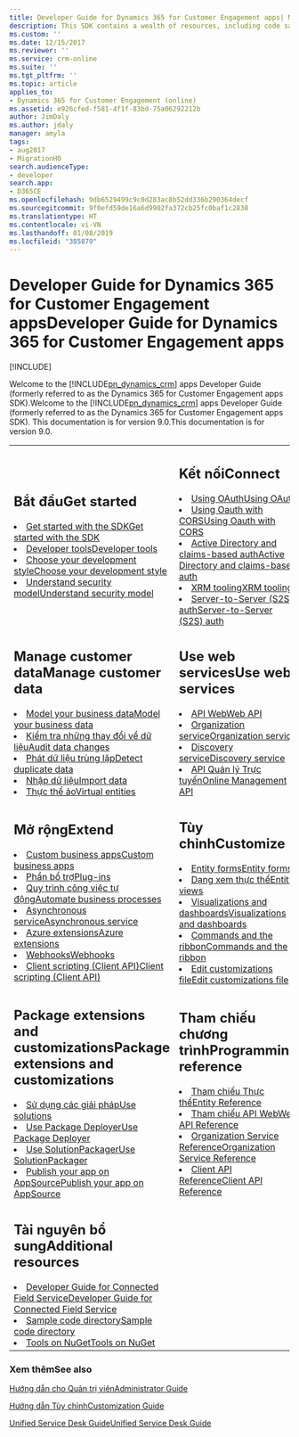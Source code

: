 ```yaml
---
title: Developer Guide for Dynamics 365 for Customer Engagement apps| MicrosoftDocs
description: This SDK contains a wealth of resources, including code samples, which are designed to help you build powerful vertical applications using the Customer Engagement platform. It is a guide for developers writing solutions, server-side code, client applications and extensions, custom business logic, plug-ins, integration modules, custom workflow modules and more. The SDK contains an architectural overview of Customer Engagement, the entity model, security model, web services, and sample code.
ms.custom: ''
ms.date: 12/15/2017
ms.reviewer: ''
ms.service: crm-online
ms.suite: ''
ms.tgt_pltfrm: ''
ms.topic: article
applies_to:
- Dynamics 365 for Customer Engagement (online)
ms.assetid: e926cfed-f581-4f1f-83bd-75a06292212b
author: JimDaly
ms.author: jdaly
manager: amyla
tags:
- aug2017
- MigrationHO
search.audienceType:
- developer
search.app:
- D365CE
ms.openlocfilehash: 9db6529499c9c0d283ac8b52dd336b290364decf
ms.sourcegitcommit: 9f0efd59de16a6d9902fa372cb25fc0baf1c2838
ms.translationtype: HT
ms.contentlocale: vi-VN
ms.lasthandoff: 01/08/2019
ms.locfileid: "385879"
---
```

# <a name="developer-guide-for-dynamics-365-for-customer-engagement-apps"></a><span data-ttu-id="6401a-105">Developer Guide for Dynamics 365 for Customer Engagement apps</span><span class="sxs-lookup"><span data-stu-id="6401a-105">Developer Guide for Dynamics 365 for Customer Engagement apps</span></span>

[!INCLUDE[](../includes/cc_applies_to_update_9_0_0.md)]

<span data-ttu-id="6401a-106">Welcome to the [!INCLUDE[pn_dynamics_crm](../includes/pn-dynamics-crm.md)]  apps Developer Guide (formerly referred to as the Dynamics 365 for Customer Engagement apps SDK).</span><span class="sxs-lookup"><span data-stu-id="6401a-106">Welcome to the [!INCLUDE[pn_dynamics_crm](../includes/pn-dynamics-crm.md)]  apps Developer Guide (formerly referred to as the Dynamics 365 for Customer Engagement apps SDK).</span></span> <span data-ttu-id="6401a-107">This documentation is for version 9.0.</span><span class="sxs-lookup"><span data-stu-id="6401a-107">This documentation is for version 9.0.</span></span>

<table>
<tr>
<td>

<h2> <span data-ttu-id="6401a-108">Bắt đầu</span><span class="sxs-lookup"><span data-stu-id="6401a-108">Get started</span></span> </h2>
<li><span data-ttu-id="6401a-109"><a href="get-started-sdk.md" data-raw-source="[Get started with the SDK](get-started-sdk.md)">Get started with the SDK</a></span><span class="sxs-lookup"><span data-stu-id="6401a-109"><a href="get-started-sdk.md" data-raw-source="[Get started with the SDK](get-started-sdk.md)">Get started with the SDK</a></span></span></li>
<li><span data-ttu-id="6401a-110"><a href="developer-tools.md" data-raw-source="[Developer tools](developer-tools.md)">Developer tools</a></span><span class="sxs-lookup"><span data-stu-id="6401a-110"><a href="developer-tools.md" data-raw-source="[Developer tools](developer-tools.md)">Developer tools</a></span></span></li>
<li><span data-ttu-id="6401a-111"><a href="choose-development-style.md" data-raw-source="[Choose your development style](choose-development-style.md)">Choose your development style</a></span><span class="sxs-lookup"><span data-stu-id="6401a-111"><a href="choose-development-style.md" data-raw-source="[Choose your development style](choose-development-style.md)">Choose your development style</a></span></span></li>
<li><span data-ttu-id="6401a-112"><a href="security-dev/security-model.md" data-raw-source="[Understand security model](security-dev/security-model.md)">Understand security model</a></span><span class="sxs-lookup"><span data-stu-id="6401a-112"><a href="security-dev/security-model.md" data-raw-source="[Understand security model](security-dev/security-model.md)">Understand security model</a></span></span></li>
</td>
<td>

<h2> <span data-ttu-id="6401a-113">Kết nối</span><span class="sxs-lookup"><span data-stu-id="6401a-113">Connect</span></span> </h2>

<li><span data-ttu-id="6401a-114"><a href="connect-customer-engagement-web-services-using-oauth.md" data-raw-source="[Using OAuth](connect-customer-engagement-web-services-using-oauth.md)">Using OAuth</a></span><span class="sxs-lookup"><span data-stu-id="6401a-114"><a href="connect-customer-engagement-web-services-using-oauth.md" data-raw-source="[Using OAuth](connect-customer-engagement-web-services-using-oauth.md)">Using OAuth</a></span></span></li>
<li><span data-ttu-id="6401a-115"><a href="oauth-cross-origin-resource-sharing-connect-single-page-application.md" data-raw-source="[Using Oauth with CORS](oauth-cross-origin-resource-sharing-connect-single-page-application.md)">Using Oauth with CORS</a></span><span class="sxs-lookup"><span data-stu-id="6401a-115"><a href="oauth-cross-origin-resource-sharing-connect-single-page-application.md" data-raw-source="[Using Oauth with CORS](oauth-cross-origin-resource-sharing-connect-single-page-application.md)">Using Oauth with CORS</a></span></span></li>
<li><span data-ttu-id="6401a-116"><a href="active-directory-claims-based-authentication.md" data-raw-source="[Active Directory and claims-based auth](active-directory-claims-based-authentication.md)">Active Directory and claims-based auth</a></span><span class="sxs-lookup"><span data-stu-id="6401a-116"><a href="active-directory-claims-based-authentication.md" data-raw-source="[Active Directory and claims-based auth](active-directory-claims-based-authentication.md)">Active Directory and claims-based auth</a></span></span></li>
<li><span data-ttu-id="6401a-117"><a href="build-windows-client-applications-xrm-tools.md" data-raw-source="[XRM tooling](build-windows-client-applications-xrm-tools.md)">XRM tooling</a></span><span class="sxs-lookup"><span data-stu-id="6401a-117"><a href="build-windows-client-applications-xrm-tools.md" data-raw-source="[XRM tooling](build-windows-client-applications-xrm-tools.md)">XRM tooling</a></span></span></li>
<li><span data-ttu-id="6401a-118"><a href="build-web-applications-server-server-s2s-authentication.md" data-raw-source="[Server-to-Server (S2S) auth](build-web-applications-server-server-s2s-authentication.md)">Server-to-Server (S2S) auth</a></span><span class="sxs-lookup"><span data-stu-id="6401a-118"><a href="build-web-applications-server-server-s2s-authentication.md" data-raw-source="[Server-to-Server (S2S) auth](build-web-applications-server-server-s2s-authentication.md)">Server-to-Server (S2S) auth</a></span></span></li>
</td>
</tr>

<tr>
<td>
<h2> <span data-ttu-id="6401a-119">Manage customer data</span><span class="sxs-lookup"><span data-stu-id="6401a-119">Manage customer data</span></span> </h2>

<li><span data-ttu-id="6401a-120"><a href="model-business-data.md" data-raw-source="[Model your business data](model-business-data.md)">Model your business data</a></span><span class="sxs-lookup"><span data-stu-id="6401a-120"><a href="model-business-data.md" data-raw-source="[Model your business data](model-business-data.md)">Model your business data</a></span></span></li>
<li><span data-ttu-id="6401a-121"><a href="audit-entity-data-changes.md" data-raw-source="[Audit data changes](audit-entity-data-changes.md)">Kiểm tra những thay đổi về dữ liệu</a></span><span class="sxs-lookup"><span data-stu-id="6401a-121"><a href="audit-entity-data-changes.md" data-raw-source="[Audit data changes](audit-entity-data-changes.md)">Audit data changes</a></span></span></li>
<li><span data-ttu-id="6401a-122"><a href="detect-duplicate-data-for-developers.md" data-raw-source="[Detect duplicate data](detect-duplicate-data-for-developers.md)">Phát dữ liệu trùng lặp</a></span><span class="sxs-lookup"><span data-stu-id="6401a-122"><a href="detect-duplicate-data-for-developers.md" data-raw-source="[Detect duplicate data](detect-duplicate-data-for-developers.md)">Detect duplicate data</a></span></span></li>
<li><span data-ttu-id="6401a-123"><a href="import-data.md" data-raw-source="[Import data](import-data.md)">Nhập dữ liệu</a></span><span class="sxs-lookup"><span data-stu-id="6401a-123"><a href="import-data.md" data-raw-source="[Import data](import-data.md)">Import data</a></span></span></li>
<li><span data-ttu-id="6401a-124"><a href="virtual-entities/get-started-ve.md" data-raw-source="[Virtual entities](virtual-entities/get-started-ve.md)">Thực thể ảo</a></span><span class="sxs-lookup"><span data-stu-id="6401a-124"><a href="virtual-entities/get-started-ve.md" data-raw-source="[Virtual entities](virtual-entities/get-started-ve.md)">Virtual entities</a></span></span></li>
</td>
<td>
<h2> <span data-ttu-id="6401a-125">Use web services</span><span class="sxs-lookup"><span data-stu-id="6401a-125">Use web services</span></span></h2>

<li><span data-ttu-id="6401a-126"><a href="use-microsoft-dynamics-365-web-api.md" data-raw-source="[Web API](use-microsoft-dynamics-365-web-api.md)">API Web</a></span><span class="sxs-lookup"><span data-stu-id="6401a-126"><a href="use-microsoft-dynamics-365-web-api.md" data-raw-source="[Web API](use-microsoft-dynamics-365-web-api.md)">Web API</a></span></span></li>
<li><span data-ttu-id="6401a-127"><a href="org-service/get-started-managed-code-application-development.md" data-raw-source="[Organization service](org-service/get-started-managed-code-application-development.md)">Organization service</a></span><span class="sxs-lookup"><span data-stu-id="6401a-127"><a href="org-service/get-started-managed-code-application-development.md" data-raw-source="[Organization service](org-service/get-started-managed-code-application-development.md)">Organization service</a></span></span></li>
<li><span data-ttu-id="6401a-128"><a href="use-discovery-service.md" data-raw-source="[Discovery service](use-discovery-service.md)">Discovery service</a></span><span class="sxs-lookup"><span data-stu-id="6401a-128"><a href="use-discovery-service.md" data-raw-source="[Discovery service](use-discovery-service.md)">Discovery service</a></span></span></li>
<li><span data-ttu-id="6401a-129"><a href="online-management-api.md" data-raw-source="[Online Management API](online-management-api.md)">API Quản lý Trực tuyến</a></span><span class="sxs-lookup"><span data-stu-id="6401a-129"><a href="online-management-api.md" data-raw-source="[Online Management API](online-management-api.md)">Online Management API</a></span></span></li>
</td>
</tr>

<tr>
<td>
<h2> <span data-ttu-id="6401a-130">Mở rộng</span><span class="sxs-lookup"><span data-stu-id="6401a-130">Extend</span></span> </h2>
<li><span data-ttu-id="6401a-131"><a href="create-manage-custom-business-apps-using-code.md" data-raw-source="[Custom business apps](create-manage-custom-business-apps-using-code.md)">Custom business apps</a></span><span class="sxs-lookup"><span data-stu-id="6401a-131"><a href="create-manage-custom-business-apps-using-code.md" data-raw-source="[Custom business apps](create-manage-custom-business-apps-using-code.md)">Custom business apps</a></span></span></li>
<li><span data-ttu-id="6401a-132"><a href="write-plugin-extend-business-processes.md" data-raw-source="[Plug-ins](write-plugin-extend-business-processes.md)">Phần bổ trợ</a></span><span class="sxs-lookup"><span data-stu-id="6401a-132"><a href="write-plugin-extend-business-processes.md" data-raw-source="[Plug-ins](write-plugin-extend-business-processes.md)">Plug-ins</a></span></span></li>
<li><span data-ttu-id="6401a-133"><a href="automate-business-processes-customer-engagement.md" data-raw-source="[Automate business processes](automate-business-processes-customer-engagement.md)">Quy trình công việc tự động</a></span><span class="sxs-lookup"><span data-stu-id="6401a-133"><a href="automate-business-processes-customer-engagement.md" data-raw-source="[Automate business processes](automate-business-processes-customer-engagement.md)">Automate business processes</a></span></span></li>
<li><span data-ttu-id="6401a-134"><a href="asynchronous-service.md" data-raw-source="[Asynchronous service](asynchronous-service.md)">Asynchronous service</a></span><span class="sxs-lookup"><span data-stu-id="6401a-134"><a href="asynchronous-service.md" data-raw-source="[Asynchronous service](asynchronous-service.md)">Asynchronous service</a></span></span></li>
<li><span data-ttu-id="6401a-135"><a href="azure-extensions.md" data-raw-source="[Azure extensions](azure-extensions.md)">Azure extensions</a></span><span class="sxs-lookup"><span data-stu-id="6401a-135"><a href="azure-extensions.md" data-raw-source="[Azure extensions](azure-extensions.md)">Azure extensions</a></span></span></li>
<li><span data-ttu-id="6401a-136"><a href="use-webhooks.md" data-raw-source="[Webhooks](use-webhooks.md)">Webhooks</a></span><span class="sxs-lookup"><span data-stu-id="6401a-136"><a href="use-webhooks.md" data-raw-source="[Webhooks](use-webhooks.md)">Webhooks</a></span></span></li>
<li><span data-ttu-id="6401a-137"><a href="clientapi/client-scripting.md" data-raw-source="[Client scripting (Client API)](clientapi/client-scripting.md)">Client scripting (Client API)</a></span><span class="sxs-lookup"><span data-stu-id="6401a-137"><a href="clientapi/client-scripting.md" data-raw-source="[Client scripting (Client API)](clientapi/client-scripting.md)">Client scripting (Client API)</a></span></span></li>
</td>
<td>

<h2> <span data-ttu-id="6401a-138">Tùy chỉnh</span><span class="sxs-lookup"><span data-stu-id="6401a-138">Customize</span></span> </h2>

<li><span data-ttu-id="6401a-139"><a href="customize-dev/customize-entity-forms.md" data-raw-source="[Entity forms](customize-dev/customize-entity-forms.md)">Entity forms</a></span><span class="sxs-lookup"><span data-stu-id="6401a-139"><a href="customize-dev/customize-entity-forms.md" data-raw-source="[Entity forms](customize-dev/customize-entity-forms.md)">Entity forms</a></span></span></li>
<li><span data-ttu-id="6401a-140"><a href="customize-dev/customize-entity-views.md" data-raw-source="[Entity views](customize-dev/customize-entity-views.md)">Dạng xem thực thể</a></span><span class="sxs-lookup"><span data-stu-id="6401a-140"><a href="customize-dev/customize-entity-views.md" data-raw-source="[Entity views](customize-dev/customize-entity-views.md)">Entity views</a></span></span></li>
<li><span data-ttu-id="6401a-141"><a href="customize-dev/customize-visualizations-dashboards.md" data-raw-source="[Visualizations and dashboards](customize-dev/customize-visualizations-dashboards.md)">Visualizations and dashboards</a></span><span class="sxs-lookup"><span data-stu-id="6401a-141"><a href="customize-dev/customize-visualizations-dashboards.md" data-raw-source="[Visualizations and dashboards](customize-dev/customize-visualizations-dashboards.md)">Visualizations and dashboards</a></span></span></li>
<li><span data-ttu-id="6401a-142"><a href="customize-dev/customize-commands-ribbon.md" data-raw-source="[Commands and the ribbon](customize-dev/customize-commands-ribbon.md)">Commands and the ribbon</a></span><span class="sxs-lookup"><span data-stu-id="6401a-142"><a href="customize-dev/customize-commands-ribbon.md" data-raw-source="[Commands and the ribbon](customize-dev/customize-commands-ribbon.md)">Commands and the ribbon</a></span></span></li>
<li><span data-ttu-id="6401a-143"><a href="customize-dev/when-edit-customization-file.md" data-raw-source="[Edit customizations file](customize-dev/when-edit-customization-file.md)">Edit customizations file</a></span><span class="sxs-lookup"><span data-stu-id="6401a-143"><a href="customize-dev/when-edit-customization-file.md" data-raw-source="[Edit customizations file](customize-dev/when-edit-customization-file.md)">Edit customizations file</a></span></span></li>
</td>
</tr>

<tr>
<td>
<h2> <span data-ttu-id="6401a-144">Package extensions and customizations</span><span class="sxs-lookup"><span data-stu-id="6401a-144">Package extensions and customizations</span></span> </h2>
<li><span data-ttu-id="6401a-145"><a href="package-distribute-extensions-use-solutions.md" data-raw-source="[Use solutions](package-distribute-extensions-use-solutions.md)">Sử dụng các giải pháp</a></span><span class="sxs-lookup"><span data-stu-id="6401a-145"><a href="package-distribute-extensions-use-solutions.md" data-raw-source="[Use solutions](package-distribute-extensions-use-solutions.md)">Use solutions</a></span></span></li>
<li><span data-ttu-id="6401a-146"><a href="create-packages-package-deployer.md" data-raw-source="[Use Package Deployer](create-packages-package-deployer.md)">Use Package Deployer</a></span><span class="sxs-lookup"><span data-stu-id="6401a-146"><a href="create-packages-package-deployer.md" data-raw-source="[Use Package Deployer](create-packages-package-deployer.md)">Use Package Deployer</a></span></span></li>
<li><span data-ttu-id="6401a-147"><a href="compress-extract-solution-file-solutionpackager.md" data-raw-source="[Use SolutionPackager](compress-extract-solution-file-solutionpackager.md)">Use SolutionPackager</a></span><span class="sxs-lookup"><span data-stu-id="6401a-147"><a href="compress-extract-solution-file-solutionpackager.md" data-raw-source="[Use SolutionPackager](compress-extract-solution-file-solutionpackager.md)">Use SolutionPackager</a></span></span></li>
<li><span data-ttu-id="6401a-148"><a href="publish-app-appsource.md" data-raw-source="[Publish your app on AppSource](publish-app-appsource.md)">Publish your app on AppSource</a></span><span class="sxs-lookup"><span data-stu-id="6401a-148"><a href="publish-app-appsource.md" data-raw-source="[Publish your app on AppSource](publish-app-appsource.md)">Publish your app on AppSource</a></span></span></li>
</td>

<td>
<h2> <span data-ttu-id="6401a-149">Tham chiếu chương trình</span><span class="sxs-lookup"><span data-stu-id="6401a-149">Programming reference</span></span> </h2>

<li><span data-ttu-id="6401a-150"><a href="about-entity-reference.md" data-raw-source="[Entity Reference](about-entity-reference.md)">Tham chiếu Thực thể</a></span><span class="sxs-lookup"><span data-stu-id="6401a-150"><a href="about-entity-reference.md" data-raw-source="[Entity Reference](about-entity-reference.md)">Entity Reference</a></span></span></li>
<li><span data-ttu-id="6401a-151"><a href="/dynamics365/customer-engagement/web-api/about" data-raw-source="[Web API Reference](/dynamics365/customer-engagement/web-api/about)">Tham chiếu API Web</a></span><span class="sxs-lookup"><span data-stu-id="6401a-151"><a href="/dynamics365/customer-engagement/web-api/about" data-raw-source="[Web API Reference](/dynamics365/customer-engagement/web-api/about)">Web API Reference</a></span></span></li>
<li><span data-ttu-id="6401a-152"><a href="https://docs.microsoft.com/dotnet/api/?view=dynamics-general-ce-9" data-raw-source="[Organization Service Reference](https://docs.microsoft.com/dotnet/api/?view=dynamics-general-ce-9)">Organization Service Reference</a></span><span class="sxs-lookup"><span data-stu-id="6401a-152"><a href="https://docs.microsoft.com/dotnet/api/?view=dynamics-general-ce-9" data-raw-source="[Organization Service Reference](https://docs.microsoft.com/dotnet/api/?view=dynamics-general-ce-9)">Organization Service Reference</a></span></span></li>
<li><span data-ttu-id="6401a-153"><a href="clientapi/reference.md" data-raw-source="[Client API Reference](clientapi/reference.md)">Client API Reference</a></span><span class="sxs-lookup"><span data-stu-id="6401a-153"><a href="clientapi/reference.md" data-raw-source="[Client API Reference](clientapi/reference.md)">Client API Reference</a></span></span></li>
</td>
</tr>

<tr>
<td>
<h2> <span data-ttu-id="6401a-154">Tài nguyên bổ sung</span><span class="sxs-lookup"><span data-stu-id="6401a-154">Additional resources</span></span> </h2>

<li><span data-ttu-id="6401a-155"><a href="../field-service/developer/connected-field-service-developer-guide.md" data-raw-source="[Developer Guide for Connected Field Service](../field-service/developer/connected-field-service-developer-guide.md)">Developer Guide for Connected Field Service</a></span><span class="sxs-lookup"><span data-stu-id="6401a-155"><a href="../field-service/developer/connected-field-service-developer-guide.md" data-raw-source="[Developer Guide for Connected Field Service](../field-service/developer/connected-field-service-developer-guide.md)">Developer Guide for Connected Field Service</a></span></span></li>
<!--<li>[Developer Guide for Dynamics 365 for Customer Engagement for Marketing](../marketing/developer/marketing-developer-guide.md)</li>-->
<li><span data-ttu-id="6401a-156"><a href="sample-code-directory.md" data-raw-source="[Sample code directory](sample-code-directory.md)">Sample code directory</a></span><span class="sxs-lookup"><span data-stu-id="6401a-156"><a href="sample-code-directory.md" data-raw-source="[Sample code directory](sample-code-directory.md)">Sample code directory</a></span></span></li>
<li><span data-ttu-id="6401a-157"><a href="download-tools-nuget.md" data-raw-source="[Tools on NuGet](download-tools-nuget.md)">Tools on NuGet</a></span><span class="sxs-lookup"><span data-stu-id="6401a-157"><a href="download-tools-nuget.md" data-raw-source="[Tools on NuGet](download-tools-nuget.md)">Tools on NuGet</a></span></span></li>
</td>

<td>

</td>
</tr>


</table>


### <a name="see-also"></a><span data-ttu-id="6401a-158">Xem thêm</span><span class="sxs-lookup"><span data-stu-id="6401a-158">See also</span></span>

[<span data-ttu-id="6401a-159">Hướng dẫn cho Quản trị viên</span><span class="sxs-lookup"><span data-stu-id="6401a-159">Administrator Guide</span></span>](../admin/admin-guide.md)

[<span data-ttu-id="6401a-160">Hướng dẫn Tùy chỉnh</span><span class="sxs-lookup"><span data-stu-id="6401a-160">Customization Guide</span></span>](../customize/overview.md)

[<span data-ttu-id="6401a-161">Unified Service Desk Guide</span><span class="sxs-lookup"><span data-stu-id="6401a-161">Unified Service Desk Guide</span></span>](/dynamics365/customer-engagement/unified-service-desk/unified-service-desk)


